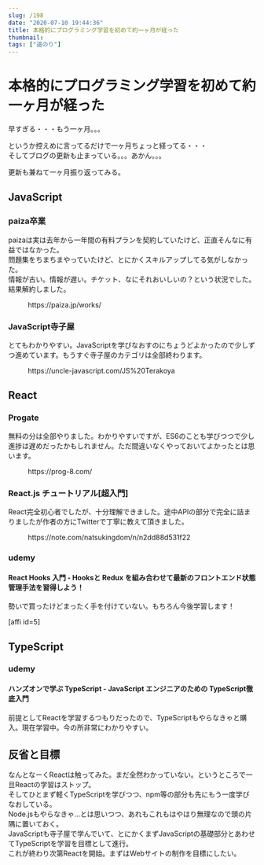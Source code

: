 ```yaml
---
slug: /198
date: "2020-07-10 19:44:36"
title: 本格的にプログラミング学習を初めて約一ヶ月が経った
thumbnail: 
tags: ["道のり"]
---
```

# 本格的にプログラミング学習を初めて約一ヶ月が経った
<!-- wp:paragraph -->
<p>早すぎる・・・もう一ヶ月。。。</p>
<!-- /wp:paragraph -->

<!-- wp:paragraph -->
<p>というか控えめに言ってるだけで一ヶ月ちょっと経ってる・・・<br>そしてブログの更新も止まっている。。。あかん。。。</p>
<!-- /wp:paragraph -->

<!-- wp:paragraph -->
<p>更新も兼ねて一ヶ月振り返ってみる。</p>
<!-- /wp:paragraph -->

<!-- wp:paragraph -->
<p></p>
<!-- /wp:paragraph -->

<!-- wp:heading -->
<h2>JavaScript</h2>
<!-- /wp:heading -->

<!-- wp:heading {"level":3} -->
<h3>paiza卒業</h3>
<!-- /wp:heading -->

<!-- wp:paragraph -->
<p>paizaは実は去年から一年間の有料プランを契約していたけど、正直そんなに有益ではなかった。<br>問題集をちまちまやっていたけど、とにかくスキルアップしてる気がしなかった。<br><span class="red">情報が古い。</span><span class="blue">情報が遅い。</span><span class="green">チケット、なにそれおいしいの？</span>という状況でした。<br>結果解約しました。</p>
<!-- /wp:paragraph -->

<!-- wp:embed {"url":"https://paiza.jp/works/"} -->
<figure class="wp-block-embed"><div class="wp-block-embed__wrapper">
https://paiza.jp/works/
</div></figure>
<!-- /wp:embed -->

<!-- wp:heading {"level":3} -->
<h3>JavaScript寺子屋</h3>
<!-- /wp:heading -->

<!-- wp:paragraph -->
<p>とてもわかりやすい。JavaScriptを学びなおすのにちょうどよかったので少しずつ進めています。もうすぐ寺子屋のカテゴリは全部終わります。</p>
<!-- /wp:paragraph -->

<!-- wp:embed {"url":"https://uncle-javascript.com/JS%20Terakoya"} -->
<figure class="wp-block-embed"><div class="wp-block-embed__wrapper">
https://uncle-javascript.com/JS%20Terakoya
</div></figure>
<!-- /wp:embed -->

<!-- wp:paragraph -->
<p></p>
<!-- /wp:paragraph -->

<!-- wp:heading -->
<h2>React</h2>
<!-- /wp:heading -->

<!-- wp:heading {"level":3} -->
<h3>Progate</h3>
<!-- /wp:heading -->

<!-- wp:paragraph -->
<p>無料の分は全部やりました。わかりやすいですが、ES6のことも学びつつで少し進捗は遅めだったかもしれません。ただ間違いなくやっておいてよかったとは思います。</p>
<!-- /wp:paragraph -->

<!-- wp:embed {"url":"https://prog-8.com/"} -->
<figure class="wp-block-embed"><div class="wp-block-embed__wrapper">
https://prog-8.com/
</div></figure>
<!-- /wp:embed -->

<!-- wp:heading {"level":3} -->
<h3>React.js チュートリアル[超入門]</h3>
<!-- /wp:heading -->

<!-- wp:paragraph -->
<p>React完全初心者でしたが、十分理解できました。途中APIの部分で完全に詰まりましたが作者の方にTwitterで丁寧に教えて頂きました。</p>
<!-- /wp:paragraph -->

<!-- wp:embed {"url":"https://note.com/natsukingdom/n/n2dd88d531f22"} -->
<figure class="wp-block-embed"><div class="wp-block-embed__wrapper">
https://note.com/natsukingdom/n/n2dd88d531f22
</div></figure>
<!-- /wp:embed -->

<!-- wp:heading {"level":3} -->
<h3>udemy</h3>
<!-- /wp:heading -->

<!-- wp:heading {"level":4} -->
<h4>React Hooks 入門 - Hooksと Redux を組み合わせて最新のフロントエンド状態管理手法を習得しよう！</h4>
<!-- /wp:heading -->

<!-- wp:paragraph -->
<p>勢いで買ったけどまったく手を付けていない。もちろん今後学習します！</p>
<!-- /wp:paragraph -->

<!-- wp:paragraph -->
<p>[affi id=5]</p>
<!-- /wp:paragraph -->

<!-- wp:heading -->
<h2>TypeScript</h2>
<!-- /wp:heading -->

<!-- wp:heading {"level":3} -->
<h3>udemy</h3>
<!-- /wp:heading -->

<!-- wp:heading {"level":4} -->
<h4>ハンズオンで学ぶ TypeScript - JavaScript エンジニアのための TypeScript徹底入門</h4>
<!-- /wp:heading -->

<!-- wp:paragraph -->
<p>前提としてReactを学習するつもりだったので、TypeScriptもやらなきゃと購入。現在学習中。今の所非常にわかりやすい。</p>
<!-- /wp:paragraph -->

<!-- wp:paragraph -->
<p></p>
<!-- /wp:paragraph -->

<!-- wp:heading -->
<h2>反省と目標</h2>
<!-- /wp:heading -->

<!-- wp:paragraph -->
<p>なんとなーくReactは触ってみた。まだ全然わかっていない。というところで一旦Reactの学習はストップ。<br>そしてひとまず軽くTypeScriptを学びつつ、npm等の部分も先にもう一度学びなおしている。<br>Node.jsもやらなきゃ…とは思いつつ、あれもこれもはやはり無理なので頭の片隅に置いておく。<br>JavaScriptも寺子屋で学んでいて、とにかくまずJavaScriptの基礎部分とあわせてTypeScriptを学習を目標として進行。<br>これが終わり次第Reactを開始。まずはWebサイトの制作を目標にしたい。</p>
<!-- /wp:paragraph -->